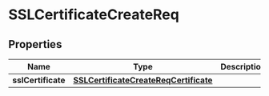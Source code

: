 # SSLCertificateCreateReq

## Properties
Name | Type | Description | Notes
------------ | ------------- | ------------- | -------------
**sslCertificate** | [**SSLCertificateCreateReqCertificate**](SSLCertificateCreateReqCertificate.md) |  | 
